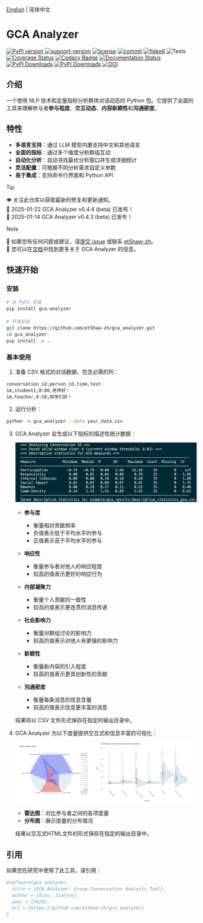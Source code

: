 [English](README.md) | 简体中文
# GCA Analyzer

[![PyPI version](https://badge.fury.io/py/gca-analyzer.svg)](https://pypi.org/project/gca-analyzer)
[![support-version](https://img.shields.io/pypi/pyversions/gca-analyzer)](https://img.shields.io/pypi/pyversions/gca-analyzer)
[![license](https://img.shields.io/github/license/etShaw-zh/gca_analyzer)](https://github.com/etShaw-zh/gca_analyzer/blob/master/LICENSE)
[![commit](https://img.shields.io/github/last-commit/etShaw-zh/gca_analyzer)](https://github.com/etShaw-zh/gca_analyzer/commits/master)
[![flake8](https://github.com/etShaw-zh/gca_analyzer/workflows/lint/badge.svg)](https://github.com/etShaw-zh/gca_analyzer/actions?query=workflow%3ALint)
![Tests](https://github.com/etShaw-zh/gca_analyzer/actions/workflows/python-test.yml/badge.svg)
[![Coverage Status](https://codecov.io/gh/etShaw-zh/gca_analyzer/branch/main/graph/badge.svg?token=GLAVYYCD9L)](https://codecov.io/gh/etShaw-zh/gca_analyzer)
[![Codacy Badge](https://app.codacy.com/project/badge/Grade/581d2fea968f4b0ab821c8b3d94eaac0)](https://app.codacy.com/gh/etShaw-zh/gca_analyzer/dashboard?utm_source=gh&utm_medium=referral&utm_content=&utm_campaign=Badge_grade)
[![Documentation Status](https://readthedocs.org/projects/gca-analyzer/badge/?version=latest)](https://gca-analyzer.readthedocs.io/en/latest/?badge=latest)
[![PyPI Downloads](https://static.pepy.tech/badge/gca-analyzer)](https://pepy.tech/projects/gca-analyzer)
[![PyPI Downloads](https://static.pepy.tech/badge/gca-analyzer/month)](https://pepy.tech/projects/gca-analyzer)
[![DOI](https://zenodo.org/badge/915395583.svg)](https://doi.org/10.5281/zenodo.14647250)

## 介绍

一个使用 NLP 技术和定量指标分析群体对话动态的 Python 包。它提供了全面的工具来理解参与者**参与程度**、**交互动态**、**内容新颖性**和**沟通密度**。

## 特性

- **多语言支持**：通过 LLM 模型内置支持中文和其他语言
- **全面的指标**：通过多个维度分析群组互动
- **自动化分析**：自动寻找最优分析窗口并生成详细统计
- **灵活配置**：可根据不同分析需求自定义参数
- **易于集成**：支持命令行界面和 Python API

> [!tip]  
> 👁 关注此仓库以获取最新的修复和更新通知。  
> 📰 2025-01-22 GCA Analyzer v0.4.4 (beta) 已发布！  
> 📰 2025-01-14 GCA Analyzer v0.4.3 (beta) 已发布！  

> [!note]  
> 📝 如果您有任何问题或建议，请[提交 issue](https://github.com/etShaw-zh/gca_analyzer/issues) 或联系 [etShaw-zh](https://github.com/etShaw-zh)。  
> 📝 您可以在[文档](https://gca-analyzer.readthedocs.io/en/latest/)中找到更多关于 GCA Analyzer 的信息。  

## 快速开始

### 安装

```bash
# 从 PyPI 安装
pip install gca-analyzer

# 开发安装
git clone https://github.com/etShaw-zh/gca_analyzer.git
cd gca_analyzer
pip install -e .
```

### 基本使用

1. 准备 CSV 格式的对话数据，包含必需的列：
```
conversation_id,person_id,time,text
1A,student1,0:08,老师好！
1A,teacher,0:10,同学们好！
```

2. 运行分析：
```bash
python -m gca_analyzer --data your_data.csv
```

3. GCA Analyzer 会生成以下指标的描述性统计数据：

   ![描述性统计](/docs/_static/gca_results.jpg)

   - **参与度**
      - 衡量相对贡献频率
      - 负值表示低于平均水平的参与
      - 正值表示高于平均水平的参与

   - **响应性**
      - 衡量参与者对他人的响应程度
      - 较高的值表示更好的响应行为

   - **内部凝聚力**
      - 衡量个人贡献的一致性
      - 较高的值表示更连贯的消息传递

   - **社会影响力**
      - 衡量对群组讨论的影响力
      - 较高的值表示对他人有更强的影响力

   - **新颖性**
      - 衡量新内容的引入程度
      - 较高的值表示更具创新性的贡献

   - **沟通密度**
      - 衡量每条消息的信息含量
      - 较高的值表示信息更丰富的消息

   结果将以 CSV 文件形式保存在指定的输出目录中。

4. GCA Analyzer 为以下度量提供交互式和信息丰富的可视化：

   ![GCA分析结果](/docs/_static/vizs.png)

   - **雷达图**：对比参与者之间的各项度量
   - **分布图**：展示度量的分布情况

   结果以交互式HTML文件的形式保存在指定的输出目录中。

## 引用

如果您在研究中使用了此工具，请引用：

```bibtex
@software{gca_analyzer,
  title = {GCA Analyzer: Group Conversation Analysis Tool},
  author = {Xiao, Jianjun},
  year = {2025},
  url = {https://github.com/etShaw-zh/gca_analyzer}
}
